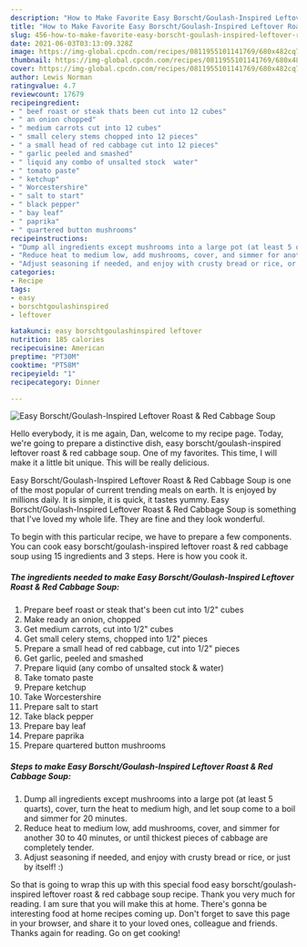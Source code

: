 ```yaml
---
description: "How to Make Favorite Easy Borscht/Goulash-Inspired Leftover Roast &amp;amp; Red Cabbage Soup"
title: "How to Make Favorite Easy Borscht/Goulash-Inspired Leftover Roast &amp;amp; Red Cabbage Soup"
slug: 456-how-to-make-favorite-easy-borscht-goulash-inspired-leftover-roast-and-amp-red-cabbage-soup
date: 2021-06-03T03:13:09.328Z
image: https://img-global.cpcdn.com/recipes/0811955101141769/680x482cq70/easy-borschtgoulash-inspired-leftover-roast-red-cabbage-soup-recipe-main-photo.jpg
thumbnail: https://img-global.cpcdn.com/recipes/0811955101141769/680x482cq70/easy-borschtgoulash-inspired-leftover-roast-red-cabbage-soup-recipe-main-photo.jpg
cover: https://img-global.cpcdn.com/recipes/0811955101141769/680x482cq70/easy-borschtgoulash-inspired-leftover-roast-red-cabbage-soup-recipe-main-photo.jpg
author: Lewis Norman
ratingvalue: 4.7
reviewcount: 17679
recipeingredient:
- " beef roast or steak thats been cut into 12 cubes"
- " an onion chopped"
- " medium carrots cut into 12 cubes"
- " small celery stems chopped into 12 pieces"
- " a small head of red cabbage cut into 12 pieces"
- " garlic peeled and smashed"
- " liquid any combo of unsalted stock  water"
- " tomato paste"
- " ketchup"
- " Worcestershire"
- " salt to start"
- " black pepper"
- " bay leaf"
- " paprika"
- " quartered button mushrooms"
recipeinstructions:
- "Dump all ingredients except mushrooms into a large pot (at least 5 quarts), cover, turn the heat to medium high, and let soup come to a boil and simmer for 20 minutes."
- "Reduce heat to medium low, add mushrooms, cover, and simmer for another 30 to 40 minutes, or until thickest pieces of cabbage are completely tender."
- "Adjust seasoning if needed, and enjoy with crusty bread or rice, or just by itself! :)"
categories:
- Recipe
tags:
- easy
- borschtgoulashinspired
- leftover

katakunci: easy borschtgoulashinspired leftover 
nutrition: 185 calories
recipecuisine: American
preptime: "PT30M"
cooktime: "PT58M"
recipeyield: "1"
recipecategory: Dinner

---
```



![Easy Borscht/Goulash-Inspired Leftover Roast &amp; Red Cabbage Soup](https://img-global.cpcdn.com/recipes/0811955101141769/680x482cq70/easy-borschtgoulash-inspired-leftover-roast-red-cabbage-soup-recipe-main-photo.jpg)

Hello everybody, it is me again, Dan, welcome to my recipe page. Today, we're going to prepare a distinctive dish, easy borscht/goulash-inspired leftover roast &amp; red cabbage soup. One of my favorites. This time, I will make it a little bit unique. This will be really delicious.



Easy Borscht/Goulash-Inspired Leftover Roast &amp; Red Cabbage Soup is one of the most popular of current trending meals on earth. It is enjoyed by millions daily. It is simple, it is quick, it tastes yummy. Easy Borscht/Goulash-Inspired Leftover Roast &amp; Red Cabbage Soup is something that I've loved my whole life. They are fine and they look wonderful.


To begin with this particular recipe, we have to prepare a few components. You can cook easy borscht/goulash-inspired leftover roast &amp; red cabbage soup using 15 ingredients and 3 steps. Here is how you cook it.

<!--inarticleads1-->

##### The ingredients needed to make Easy Borscht/Goulash-Inspired Leftover Roast &amp; Red Cabbage Soup:

1. Prepare  beef roast or steak that&#39;s been cut into 1/2&#34; cubes
1. Make ready  an onion, chopped
1. Get  medium carrots, cut into 1/2&#34; cubes
1. Get  small celery stems, chopped into 1/2&#34; pieces
1. Prepare  a small head of red cabbage, cut into 1/2&#34; pieces
1. Get  garlic, peeled and smashed
1. Prepare  liquid (any combo of unsalted stock &amp; water)
1. Take  tomato paste
1. Prepare  ketchup
1. Take  Worcestershire
1. Prepare  salt to start
1. Take  black pepper
1. Prepare  bay leaf
1. Prepare  paprika
1. Prepare  quartered button mushrooms




<!--inarticleads2-->

##### Steps to make Easy Borscht/Goulash-Inspired Leftover Roast &amp; Red Cabbage Soup:

1. Dump all ingredients except mushrooms into a large pot (at least 5 quarts), cover, turn the heat to medium high, and let soup come to a boil and simmer for 20 minutes.
1. Reduce heat to medium low, add mushrooms, cover, and simmer for another 30 to 40 minutes, or until thickest pieces of cabbage are completely tender.
1. Adjust seasoning if needed, and enjoy with crusty bread or rice, or just by itself! :)




So that is going to wrap this up with this special food easy borscht/goulash-inspired leftover roast &amp; red cabbage soup recipe. Thank you very much for reading. I am sure that you will make this at home. There's gonna be interesting food at home recipes coming up. Don't forget to save this page in your browser, and share it to your loved ones, colleague and friends. Thanks again for reading. Go on get cooking!
